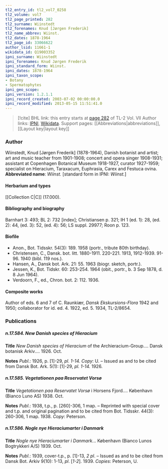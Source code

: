 ```yaml
---
tl2_entry_id: tl2_vol7_0258
tl2_volume: vol7
tl2_page_printed: 282
tl2_surname: Wiinstedt
tl2_forenames: Knud [Jørgen Frederik]
tl2_name_abbrev: Wiinst.
tl2_dates: 1878-1964
tl2_page_id: 33066622
author_lsid: 11661-1
wikidata_id: Q19003352
ipni_surname: Wiinstedt
ipni_forenames: Knud Jørgen Frederik
ipni_standard_form: Wiinst.
ipni_dates: 1878-1964
ipni_taxon_scope: 
- Botany
- Spermatophytes
ipni_geo_scope: 
ipni_version: 1.2.1.1
ipni_record_created: 2003-07-02 00:00:00.0
ipni_record_modified: 2013-05-15 11:51:41.0
---
```


> [!cite] BHL link: this entry starts at [page 282](https://www.biodiversitylibrary.org/page/33066622) of TL-2 Vol. VII
> Author links: [IPNI](https://www.ipni.org/a/11661-1), [Wikidata](https://www.wikidata.org/wiki/Q19003352). Support pages: [[Abbreviations|abbreviations]], [[Layout key|layout key]]

### Author

Wiinstedt, Knud \[Jørgen Frederik\] (1878-1964), Danish botanist and artist; art and music teacher from 1901-1908; concert and opera singer 1908-1931; assistant at Copenhagen Botanical Museum 1918-1927, curator 1927-1959; specialist on Hieracium, Taraxacum, Euphrasia, Carex and Festuca ovina. 
**Abbreviated name**: *Wiinst.* \[standard form in IPNI: *Wiinst.*\]

#### Herbarium and types

[[Collection C|C]] (17.000).

#### Bibliography and biography

Barnhart 3: 493; BL 2: 732 \[index\]; Christiansen p. 321; IH 1 (ed. 1): 28, (ed. 2): 44, (ed. 3): 52, (ed. 4): 56; LS suppl. 29977; Roon p. 123.

#### Biofile

- Anon., Bot. Tidsskr. 54(3): 189. 1958 (portr., tribute 80th birthday).
- Christensen, C., Dansk. bot. litt. 1880-1911. 220-221. 1913, 1912-1939. 91-96. 1940 (bibl. 119 nos.).
- Hansen, A., Dansk bot. Ark. 21: 55. 1963 (biogr. sketch, portr.).
- Jessen, K., Bot. Tidskr. 60: 253-254. 1964 (obit., portr., b. 3 Sep 1878, d. 8 Jun 1964).
- Verdoorn, F., ed., Chron. bot. 2: 112. 1936.

#### Composite works

Author of eds. 6 and 7 of C. Raunkiær, *Dansk Ekskursions-Flora* 1942 and 1950; collaborator for id. ed. 4. 1922, ed. 5. 1934, TL-2/8654.

### Publications

##### n.17.584. New Danish species of Hieracium

**Title**
*New Danish species of Hieracium* of the Archieracium-Group.... Dansk botanisk Arkiv.... 1926. Oct.

**Notes**
*Publ*.: 1926, p. \[1\]-29, *pl. 1-14. Copy*: U. – Issued as and to be cited from Dansk Bot. Ark. 5(1): \[1\]-29, *pl. 1-14.* 1926.

##### n.17.585. Vegetationen paa Reservatet Vorsø

**Title**
*Vegetationen paa Reservatet Vorsø* i Horsens Fjord.... København (Bianco Luno AS) 1938. Oct.

**Notes**
*Publ*.: 1938, t.p., p. \[260\]-306, 1 map. – Reprinted with special cover and t.p. and original pagination and to be cited from Bot. Tidsskr. 44(3): 260-306, 1 map. 1938.
*Copy*: Peterson.

##### n.17.586. Nogle nye Hieraciumarter i Danmark

**Title**
*Nogle nye Hieraciumarter i Danmark*... København (Bianco Lunos Bogtrykkeri A/S) 1939. Oct.

**Notes**
*Publ*.: 1939, cover-t.p., p. \[1\]-13, *2 pl*. – Issued as and to be cited from Dansk Bot. Arkiv 9(10): 1-13, *pl*. \[*1-2*\]. 1939. *Copies*: Peterson, U.

